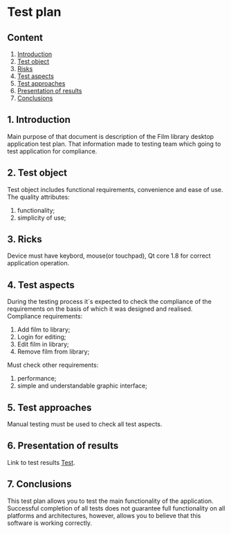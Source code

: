 # Test plan
## Content

1. [Introduction](#par1) 
2. [Test object](#par2)
3. [Risks](#par3)
4. [Test aspects](#par4)
5. [Test approaches](#par5)
6. [Presentation of results](#par6)
7. [Conclusions](#par7)

## <a name="par1">1. Introduction</a>
Main purpose of that document is description of the Film library desktop application test plan.
That information made to testing team which going to test application for compliance.

## <a name="par2">2. Test object</a>
Test object includes functional requirements, convenience and ease of use.
The quality attributes:
1. functionality;
2. simplicity of use;

## <a name="par3">3. Ricks</a>
Device must have keybord, mouse(or touchpad), Qt core 1.8 for correct application operation. 

## <a name="par4">4. Test aspects</a>
During the testing process it`s expected to check the compliance of the requirements on the basis of which it was designed and realised.
Compliance requirements:
1. Add film to library;
2. Login for editing;
3. Edit film in library;
4. Remove film from library;
      
Must check other requirements:  
1. performance;
2. simple and understandable graphic interface;

## <a name="par5">5. Test approaches</a>
Manual testing must be used to check all test aspects. 

## <a name="par6">6. Presentation of results</a>
Link to test results [Test](https://github.com/ViachaslauS/trtpo/blob/master/Test/Test%20Conclusion.md).

## <a name="par7">7. Conclusions</a>
This test plan allows you to test the main functionality of the application. Successful completion of all tests does not guarantee 
full functionality on all platforms and architectures, however, allows you to believe that this software is working correctly.
